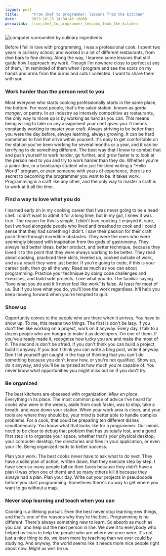 ```yaml
---
layout: post
title:      "From chef to programmer: lessons from the kitchen"
date:       2019-10-23 14:34:48 +0000
permalink:  from_chef_to_programmer_lessons_from_the_kitchen
---
```



![computer surrounded by culinary ingredients](https://i.imgur.com/kjKKdVz.jpg)


Before I fell in love with programming, I was a professional cook. I spent two years in culinary school, and worked in a lot of different restaurants, from dive bars to fine dining. Along the way, I learned some lessons that still guide how I approach my work. Though I'm nowhere close to perfect at any of them, I'm reminded of them when I program and see the scars on my hands and arms from the burns and cuts I collected. I want to share them with you.

### Work harder than the person next to you

Most everyone who starts cooking professionally starts in the same place, the bottom. For most people, that's the salad station, known as _garde manger_, or pantry. In an industry as intensely competitive as restaurants, the only way to move up is by working as hard as you can. This means being willing to take on any assignment your chef gives you. It means constantly working to master your craft. Always striving to be better than you were the day before, always learning, always growing. It can be hard sometimes to find that drive within yourself. It's easy to get comfortable on the station you've been working for several months or a year, and it can be terrifying to do something different. The best way that I know to combat that and push yourself to work harder, go further, and grow faster is to look at the person next to you and try to work harder than they do. Whether you're a junior dev, or a bootcamp student who just finished writing a "Hello World" program, or even someone with years of experience, there is no secret to becoming the programmer you want to be. It takes work. Programming is a craft like any other, and the only way to master a craft is to work at it all the time.

### Find a way to love what you do

I learned early on in my cooking career that I was never going to be a head chef. I didn't want to admit it for a long time, but in my gut, I knew it was true. The reason for this is simple, I didn't love cooking. I enjoyed it, sure, but I worked alongside people who lived and breathed to cook and I could sense that they had something I didn't. I saw their passion for their craft push them through incredible obstacles. They were the ones who were seemingly blessed with inspiration from the gods of gastronomy. They always had better ideas, better product, and better technique, because they loved it to the point that they were always working to be better. They read about cooking, practiced their skills, leveled up, cooked outside of work, and as a result they were just better. If you're going to code, if this is your career path, then go all the way. Read as much as you can about programming. Practice your technique by doing code challenges and exercises, and build side projects. Love what you do. The familiar saying "love what you do and it'll never feel like work" is false. At least for most of us. But if you love what you do, you'll love the work regardless. It'll help you keep moving forward when you're tempted to quit.

### Show up

Opportunity comes to the people who are there when it arrives. You have to show up. To me, this means two things. The first is don't be lazy. If you don't feel like working on a project, work on it anyway. Every day, I talk to a dozen people who are hungry to make it as developers. I'm one of them. If you've already made it, recognize how lucky you are and make the most of it. The second is don't be afraid. If you don't think you can build a project, build it anyway. If you don't think you can write a blog post, write it anyway. Don't let yourself get caught in the trap of thinking that you can't do something because you don't know how, or you're not qualified. Show up, do it anyway, and you'll be surprised at how much you're capable of. You never know what opportunities you might miss out on if you don't try.

### Be organized

The best kitchens are obsessed with organization. _Mise en place_. Everything in its place. The most common piece of advice I've heard for cooks who were in the weeds, aside from cook faster, was to stop, take a breath, and wipe down your station. When your work area is clean, and your tools are where they should be, your mind is better able to handle complex problems. For a cook, that could be preparing ten different dishes simultaneously. You know what that looks like for a programmer. Our minds need to be clear to debug that problem that has us totally lost, and a good first step is to organize your space, whether that's your physical desktop, your computer desktop, the directories and files in your application, or even your life. Being organized leads to better success.

Plan your work. The best cooks never have to ask what to do next. They have a solid plan of action, written down, that they execute step by step. I have seen so many people fall on their faces because they didn't have a plan (I was often one of them) and so many others kill it because they always had a plan. Plan your day. Write out your projects in pseudocode before you start programming. Sometimes there's no way to get where you want to go without a map.

### Never stop learning and teach when you can

Cooking is a lifelong pursuit. Even the best never stop learning new things, and that's one of the reasons why they're the best. Programming is no different. There's always something new to learn. So absorb as much as you can, and help out the next person in line. We owe it to everybody who helped us learn to help the people who are where we once were. It's not just a nice thing to do, we learn more by teaching than we ever could by studying. And anyway, the world seems like it needs more nice people right about now. Might as well be us.
